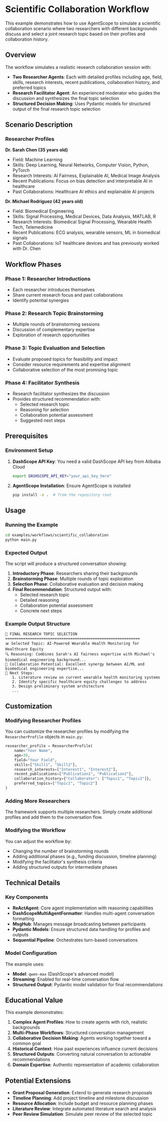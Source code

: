 # Scientific Collaboration Workflow

This example demonstrates how to use AgentScope to simulate a scientific collaboration scenario where two researchers with different backgrounds discuss and select a joint research topic based on their profiles and collaboration history.

## Overview

The workflow simulates a realistic research collaboration session with:

- **Two Researcher Agents**: Each with detailed profiles including age, field, skills, research interests, recent publications, collaboration history, and preferred topics
- **Research Facilitator Agent**: An experienced moderator who guides the discussion and synthesizes the final topic selection
- **Structured Decision Making**: Uses Pydantic models for structured output of the final research topic selection

## Scenario Description

### Researcher Profiles

**Dr. Sarah Chen (35 years old)**
- Field: Machine Learning
- Skills: Deep Learning, Neural Networks, Computer Vision, Python, PyTorch
- Research Interests: AI Fairness, Explainable AI, Medical Image Analysis
- Recent Publications: Focus on bias detection and interpretable AI in healthcare
- Past Collaborations: Healthcare AI ethics and explainable AI projects

**Dr. Michael Rodriguez (42 years old)**
- Field: Biomedical Engineering  
- Skills: Signal Processing, Medical Devices, Data Analysis, MATLAB, R
- Research Interests: Biomedical Signal Processing, Wearable Health Tech, Telemedicine
- Recent Publications: ECG analysis, wearable sensors, ML in biomedical signals
- Past Collaborations: IoT healthcare devices and has previously worked with Dr. Chen

## Workflow Phases

### Phase 1: Researcher Introductions
- Each researcher introduces themselves
- Share current research focus and past collaborations
- Identify potential synergies

### Phase 2: Research Topic Brainstorming
- Multiple rounds of brainstorming sessions
- Discussion of complementary expertise
- Exploration of research opportunities

### Phase 3: Topic Evaluation and Selection
- Evaluate proposed topics for feasibility and impact
- Consider resource requirements and expertise alignment
- Collaborative selection of the most promising topic

### Phase 4: Facilitator Synthesis
- Research facilitator synthesizes the discussion
- Provides structured recommendation with:
  - Selected research topic
  - Reasoning for selection
  - Collaboration potential assessment
  - Suggested next steps

## Prerequisites

### Environment Setup

1. **DashScope API Key**: You need a valid DashScope API key from Alibaba Cloud
   ```bash
   export DASHSCOPE_API_KEY="your_api_key_here"
   ```

2. **AgentScope Installation**: Ensure AgentScope is installed
   ```bash
   pip install -e .  # from the repository root
   ```

## Usage

### Running the Example

```bash
cd examples/workflows/scientific_collaboration
python main.py
```

### Expected Output

The script will produce a structured conversation showing:

1. **Introductory Phase**: Researchers sharing their backgrounds
2. **Brainstorming Phase**: Multiple rounds of topic exploration
3. **Selection Phase**: Collaborative evaluation and decision making
4. **Final Recommendation**: Structured output with:
   - Selected research topic
   - Detailed reasoning
   - Collaboration potential assessment
   - Concrete next steps

### Example Output Structure

```
🎉 FINAL RESEARCH TOPIC SELECTION
============================================================
📊 Selected Topic: AI-Powered Wearable Health Monitoring for Healthcare Equity
🔍 Reasoning: Combines Sarah's AI fairness expertise with Michael's biomedical engineering background...
🤝 Collaboration Potential: Excellent synergy between AI/ML and biomedical engineering expertise...
🎯 Next Steps:
   1. Literature review on current wearable health monitoring systems
   2. Identify specific healthcare equity challenges to address
   3. Design preliminary system architecture
   ...
```

## Customization

### Modifying Researcher Profiles

You can customize the researcher profiles by modifying the `ResearcherProfile` objects in `main.py`:

```python
researcher_profile = ResearcherProfile(
    name="Your Name",
    age=30,
    field="Your Field",
    skills=["Skill1", "Skill2"],
    research_interests=["Interest1", "Interest2"],
    recent_publications=["Publication1", "Publication2"],
    collaboration_history={"Collaborator": ["Topic1", "Topic2"]},
    preferred_topics=["Topic1", "Topic2"]
)
```

### Adding More Researchers

The framework supports multiple researchers. Simply create additional profiles and add them to the conversation flow.

### Modifying the Workflow

You can adjust the workflow by:
- Changing the number of brainstorming rounds
- Adding additional phases (e.g., funding discussion, timeline planning)
- Modifying the facilitator's synthesis criteria
- Adding structured outputs for intermediate phases

## Technical Details

### Key Components

- **ReActAgent**: Core agent implementation with reasoning capabilities
- **DashScopeMultiAgentFormatter**: Handles multi-agent conversation formatting
- **MsgHub**: Manages message broadcasting between participants
- **Pydantic Models**: Ensure structured data handling for profiles and outputs
- **Sequential Pipeline**: Orchestrates turn-based conversations

### Model Configuration

The example uses:
- **Model**: `qwen-max` (DashScope's advanced model)
- **Streaming**: Enabled for real-time conversation flow
- **Structured Output**: Pydantic model validation for final recommendations

## Educational Value

This example demonstrates:

1. **Complex Agent Profiles**: How to create agents with rich, realistic backgrounds
2. **Multi-Phase Workflows**: Structured conversation management
3. **Collaborative Decision Making**: Agents working together toward a common goal
4. **Historical Context**: How past experiences influence current decisions
5. **Structured Outputs**: Converting natural conversation to actionable recommendations
6. **Domain Expertise**: Authentic representation of academic collaboration

## Potential Extensions

- **Grant Proposal Generation**: Extend to generate research proposals
- **Timeline Planning**: Add project timeline and milestone discussion
- **Resource Allocation**: Include budget and resource planning phases
- **Literature Review**: Integrate automated literature search and analysis
- **Peer Review Simulation**: Simulate peer review of the selected topic